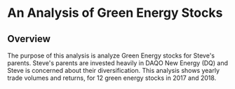 # An Analysis of Green Energy Stocks

## Overview
The purpose of this analysis is analyze Green Energy stocks for Steve's parents. Steve's parents are invested heavily in DAQO New Energy (DQ) and Steve is concerned about their diversification. This analysis shows yearly trade volumes and returns, for 12 green energy stocks in 2017 and 2018. 
